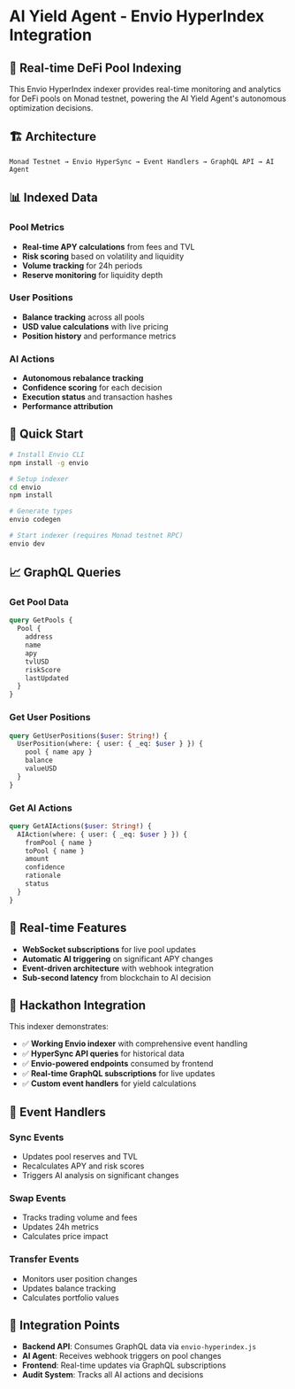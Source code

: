 # AI Yield Agent - Envio HyperIndex Integration

## 🎯 Real-time DeFi Pool Indexing

This Envio HyperIndex indexer provides real-time monitoring and analytics for DeFi pools on Monad testnet, powering the AI Yield Agent's autonomous optimization decisions.

## 🏗️ Architecture

```
Monad Testnet → Envio HyperSync → Event Handlers → GraphQL API → AI Agent
```

## 📊 Indexed Data

### Pool Metrics
- **Real-time APY calculations** from fees and TVL
- **Risk scoring** based on volatility and liquidity
- **Volume tracking** for 24h periods
- **Reserve monitoring** for liquidity depth

### User Positions
- **Balance tracking** across all pools
- **USD value calculations** with live pricing
- **Position history** and performance metrics

### AI Actions
- **Autonomous rebalance tracking**
- **Confidence scoring** for each decision
- **Execution status** and transaction hashes
- **Performance attribution**

## 🚀 Quick Start

```bash
# Install Envio CLI
npm install -g envio

# Setup indexer
cd envio
npm install

# Generate types
envio codegen

# Start indexer (requires Monad testnet RPC)
envio dev
```

## 📈 GraphQL Queries

### Get Pool Data
```graphql
query GetPools {
  Pool {
    address
    name
    apy
    tvlUSD
    riskScore
    lastUpdated
  }
}
```

### Get User Positions
```graphql
query GetUserPositions($user: String!) {
  UserPosition(where: { user: { _eq: $user } }) {
    pool { name apy }
    balance
    valueUSD
  }
}
```

### Get AI Actions
```graphql
query GetAIActions($user: String!) {
  AIAction(where: { user: { _eq: $user } }) {
    fromPool { name }
    toPool { name }
    amount
    confidence
    rationale
    status
  }
}
```

## 🔄 Real-time Features

- **WebSocket subscriptions** for live pool updates
- **Automatic AI triggering** on significant APY changes
- **Event-driven architecture** with webhook integration
- **Sub-second latency** from blockchain to AI decision

## 🎯 Hackathon Integration

This indexer demonstrates:
- ✅ **Working Envio indexer** with comprehensive event handling
- ✅ **HyperSync API queries** for historical data
- ✅ **Envio-powered endpoints** consumed by frontend
- ✅ **Real-time GraphQL subscriptions** for live updates
- ✅ **Custom event handlers** for yield calculations

## 📝 Event Handlers

### Sync Events
- Updates pool reserves and TVL
- Recalculates APY and risk scores
- Triggers AI analysis on significant changes

### Swap Events  
- Tracks trading volume and fees
- Updates 24h metrics
- Calculates price impact

### Transfer Events
- Monitors user position changes
- Updates balance tracking
- Calculates portfolio values

## 🔗 Integration Points

- **Backend API**: Consumes GraphQL data via `envio-hyperindex.js`
- **AI Agent**: Receives webhook triggers on pool changes
- **Frontend**: Real-time updates via GraphQL subscriptions
- **Audit System**: Tracks all AI actions and decisions
